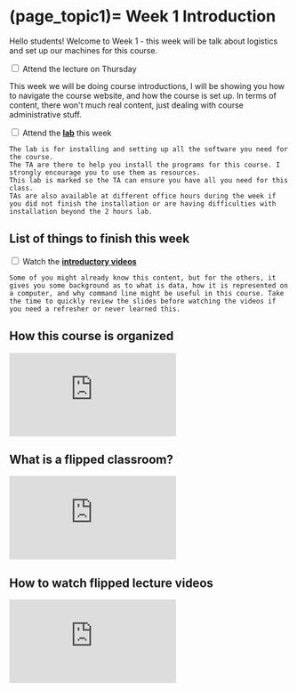 (page_topic1)=
Week 1 Introduction
=======================

Hello students!  Welcome to Week 1 - this week will be talk about logistics and set up our machines for this course.

<label><input type="checkbox" id="week01_task1" class="box"> Attend the lecture on Thursday </input></label>

This week we will be doing course introductions, I will be showing you how to navigate the course website, and how the course is set up. In terms of content, there won't much real content, just dealing with course administrative stuff.

<label><input type="checkbox" id="week01_task2" class="box"> Attend the **[lab](./lab.md)** this week</input></label>

```{tip}
The lab is for installing and setting up all the software you need for the course.
The TA are there to help you install the programs for this course. I strongly encourage you to use them as resources. 
This lab is marked so the TA can ensure you have all you need for this class. 
TAs are also available at different office hours during the week if you did not finish the installation or are having difficulties with installation beyond the 2 hours lab.
```

## List of things to finish this week

<label><input type="checkbox" id="week01_task3" class="box"> Watch the **[introductory videos](./videos.md)**</input></label>

```{tip}
Some of you might already know this content, but for the others, it gives you some background as to what is data, how it is represented on a computer, and why command line might be useful in this course. Take the time to quickly review the slides before watching the videos if you need a refresher or never learned this.
```
## How this course is organized

<div class="container youtube">
<iframe class="responsive-iframe" src="https://www.youtube.com/embed/_G7FybZQ5zE" frameborder="0" allow="accelerometer; autoplay="0"; encrypted-media; gyroscope; picture-in-picture" allowfullscreen></iframe>
</div>

## What is a flipped classroom?

<div class="container youtube">
<iframe class="responsive-iframe" src="https://www.youtube.com/embed/yzMFdDT6FSA" frameborder="0" allow="accelerometer; autoplay="0"; encrypted-media; gyroscope; picture-in-picture" allowfullscreen></iframe>
</div>

## How to watch flipped lecture videos

<div class="container youtube">
<iframe class="responsive-iframe" src="https://www.youtube-nocookie.com/embed/PPc8nY6Tcns" frameborder="0" allow="accelerometer; autoplay="0"; encrypted-media; gyroscope; picture-in-picture" allowfullscreen></iframe>
</div>